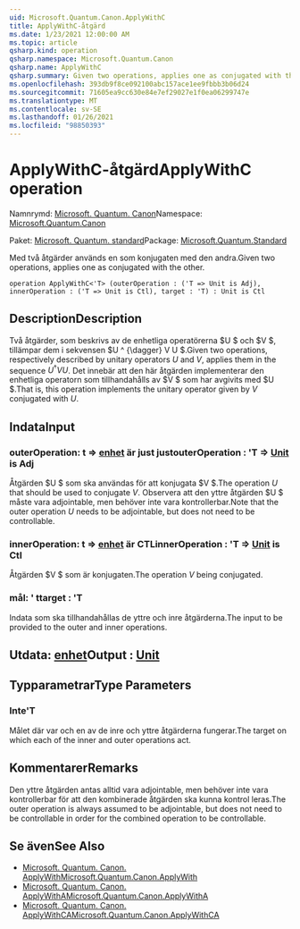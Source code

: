 ```yaml
---
uid: Microsoft.Quantum.Canon.ApplyWithC
title: ApplyWithC-åtgärd
ms.date: 1/23/2021 12:00:00 AM
ms.topic: article
qsharp.kind: operation
qsharp.namespace: Microsoft.Quantum.Canon
qsharp.name: ApplyWithC
qsharp.summary: Given two operations, applies one as conjugated with the other.
ms.openlocfilehash: 393db9f8ce092100abc157ace1ee9fbbb3b06d24
ms.sourcegitcommit: 71605ea9cc630e84e7ef29027e1f0ea06299747e
ms.translationtype: MT
ms.contentlocale: sv-SE
ms.lasthandoff: 01/26/2021
ms.locfileid: "98850393"
---
```

# <a name="applywithc-operation"></a><span data-ttu-id="495b8-102">ApplyWithC-åtgärd</span><span class="sxs-lookup"><span data-stu-id="495b8-102">ApplyWithC operation</span></span>

<span data-ttu-id="495b8-103">Namnrymd: [Microsoft. Quantum. Canon](xref:Microsoft.Quantum.Canon)</span><span class="sxs-lookup"><span data-stu-id="495b8-103">Namespace: [Microsoft.Quantum.Canon](xref:Microsoft.Quantum.Canon)</span></span>

<span data-ttu-id="495b8-104">Paket: [Microsoft. Quantum. standard](https://nuget.org/packages/Microsoft.Quantum.Standard)</span><span class="sxs-lookup"><span data-stu-id="495b8-104">Package: [Microsoft.Quantum.Standard](https://nuget.org/packages/Microsoft.Quantum.Standard)</span></span>


<span data-ttu-id="495b8-105">Med två åtgärder används en som konjugaten med den andra.</span><span class="sxs-lookup"><span data-stu-id="495b8-105">Given two operations, applies one as conjugated with the other.</span></span>

```qsharp
operation ApplyWithC<'T> (outerOperation : ('T => Unit is Adj), innerOperation : ('T => Unit is Ctl), target : 'T) : Unit is Ctl
```


## <a name="description"></a><span data-ttu-id="495b8-106">Description</span><span class="sxs-lookup"><span data-stu-id="495b8-106">Description</span></span>

<span data-ttu-id="495b8-107">Två åtgärder, som beskrivs av de enhetliga operatörerna $U $ och $V $, tillämpar dem i sekvensen $U ^ {\dagger} V U $.</span><span class="sxs-lookup"><span data-stu-id="495b8-107">Given two operations, respectively described by unitary operators $U$ and $V$, applies them in the sequence $U^{\dagger} V U$.</span></span> <span data-ttu-id="495b8-108">Det innebär att den här åtgärden implementerar den enhetliga operatorn som tillhandahålls av $V $ som har avgivits med $U $.</span><span class="sxs-lookup"><span data-stu-id="495b8-108">That is, this operation implements the unitary operator given by $V$ conjugated with $U$.</span></span>

## <a name="input"></a><span data-ttu-id="495b8-109">Indata</span><span class="sxs-lookup"><span data-stu-id="495b8-109">Input</span></span>

### <a name="outeroperation--t--unit--is-adj"></a><span data-ttu-id="495b8-110">outerOperation: t => [enhet](xref:microsoft.quantum.lang-ref.unit)  är just just</span><span class="sxs-lookup"><span data-stu-id="495b8-110">outerOperation : 'T => [Unit](xref:microsoft.quantum.lang-ref.unit)  is Adj</span></span>

<span data-ttu-id="495b8-111">Åtgärden $U $ som ska användas för att konjugata $V $.</span><span class="sxs-lookup"><span data-stu-id="495b8-111">The operation $U$ that should be used to conjugate $V$.</span></span> <span data-ttu-id="495b8-112">Observera att den yttre åtgärden $U $ måste vara adjointable, men behöver inte vara kontrollerbar.</span><span class="sxs-lookup"><span data-stu-id="495b8-112">Note that the outer operation $U$ needs to be adjointable, but does not need to be controllable.</span></span>


### <a name="inneroperation--t--unit--is-ctl"></a><span data-ttu-id="495b8-113">innerOperation: t => [enhet](xref:microsoft.quantum.lang-ref.unit)  är CTL</span><span class="sxs-lookup"><span data-stu-id="495b8-113">innerOperation : 'T => [Unit](xref:microsoft.quantum.lang-ref.unit)  is Ctl</span></span>

<span data-ttu-id="495b8-114">Åtgärden $V $ som är konjugaten.</span><span class="sxs-lookup"><span data-stu-id="495b8-114">The operation $V$ being conjugated.</span></span>


### <a name="target--t"></a><span data-ttu-id="495b8-115">mål: ' t</span><span class="sxs-lookup"><span data-stu-id="495b8-115">target : 'T</span></span>

<span data-ttu-id="495b8-116">Indata som ska tillhandahållas de yttre och inre åtgärderna.</span><span class="sxs-lookup"><span data-stu-id="495b8-116">The input to be provided to the outer and inner operations.</span></span>



## <a name="output--unit"></a><span data-ttu-id="495b8-117">Utdata: [enhet](xref:microsoft.quantum.lang-ref.unit)</span><span class="sxs-lookup"><span data-stu-id="495b8-117">Output : [Unit](xref:microsoft.quantum.lang-ref.unit)</span></span>



## <a name="type-parameters"></a><span data-ttu-id="495b8-118">Typparametrar</span><span class="sxs-lookup"><span data-stu-id="495b8-118">Type Parameters</span></span>

### <a name="t"></a><span data-ttu-id="495b8-119">Inte</span><span class="sxs-lookup"><span data-stu-id="495b8-119">'T</span></span>

<span data-ttu-id="495b8-120">Målet där var och en av de inre och yttre åtgärderna fungerar.</span><span class="sxs-lookup"><span data-stu-id="495b8-120">The target on which each of the inner and outer operations act.</span></span>

## <a name="remarks"></a><span data-ttu-id="495b8-121">Kommentarer</span><span class="sxs-lookup"><span data-stu-id="495b8-121">Remarks</span></span>

<span data-ttu-id="495b8-122">Den yttre åtgärden antas alltid vara adjointable, men behöver inte vara kontrollerbar för att den kombinerade åtgärden ska kunna kontrol leras.</span><span class="sxs-lookup"><span data-stu-id="495b8-122">The outer operation is always assumed to be adjointable, but does not need to be controllable in order for the combined operation to be controllable.</span></span>

## <a name="see-also"></a><span data-ttu-id="495b8-123">Se även</span><span class="sxs-lookup"><span data-stu-id="495b8-123">See Also</span></span>

- [<span data-ttu-id="495b8-124">Microsoft. Quantum. Canon. ApplyWith</span><span class="sxs-lookup"><span data-stu-id="495b8-124">Microsoft.Quantum.Canon.ApplyWith</span></span>](xref:Microsoft.Quantum.Canon.ApplyWith)
- [<span data-ttu-id="495b8-125">Microsoft. Quantum. Canon. ApplyWithA</span><span class="sxs-lookup"><span data-stu-id="495b8-125">Microsoft.Quantum.Canon.ApplyWithA</span></span>](xref:Microsoft.Quantum.Canon.ApplyWithA)
- [<span data-ttu-id="495b8-126">Microsoft. Quantum. Canon. ApplyWithCA</span><span class="sxs-lookup"><span data-stu-id="495b8-126">Microsoft.Quantum.Canon.ApplyWithCA</span></span>](xref:Microsoft.Quantum.Canon.ApplyWithCA)